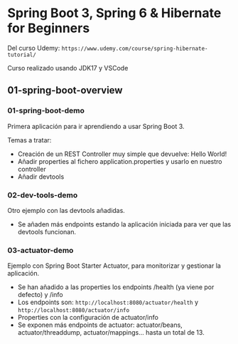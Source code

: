 # Spring Boot 3, Spring 6 & Hibernate for Beginners

Del curso Udemy: `https://www.udemy.com/course/spring-hibernate-tutorial/`

Curso realizado usando JDK17 y VSCode

## 01-spring-boot-overview

### 01-spring-boot-demo

Primera aplicación para ir aprendiendo a usar Spring Boot 3.

Temas a tratar:

- Creación de un REST Controller muy simple que devuelve: Hello World!
- Añadir properties al fichero application.properties y usarlo en nuestro controller
- Añadir devtools

### 02-dev-tools-demo

Otro ejemplo con las devtools añadidas.

- Se añaden más endpoints estando la aplicación iniciada para ver que las devtools funcionan.

### 03-actuator-demo

Ejemplo con Spring Boot Starter Actuator, para monitorizar y gestionar la aplicación.

- Se han añadido a las properties los endpoints /health (ya viene por defecto) y /info
- Los endpoints son: `http://localhost:8080/actuator/health` y `http://localhost:8080/actuator/info`
- Properties con la configuración de actuator/info
- Se exponen más endpoints de actuator: actuator/beans, actuator/threaddump, actuator/mappings... hasta un total de 13.
